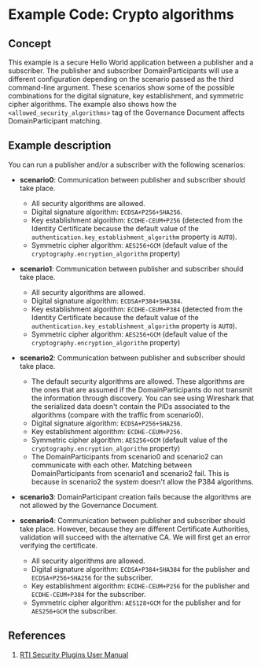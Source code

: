 # Example Code: Crypto algorithms

## Concept

This example is a secure Hello World application between a publisher and a
subscriber. The publisher and subscriber DomainParticipants will use a different
configuration depending on the scenario passed as the third command-line
argument. These scenarios show some of the possible combinations for the digital
signature, key establishment, and symmetric cipher algorithms. The example also
shows how the `<allowed_security_algorithms>` tag of the Governance Document
affects DomainParticipant matching.

## Example description

You can run a publisher and/or a subscriber with the following scenarios:

-   **scenario0**: Communication between publisher and subscriber should take
    place.
    -   All security algorithms are allowed.
    -   Digital signature algorithm: `ECDSA+P256+SHA256`.
    -   Key establishment algorithm: `ECDHE-CEUM+P256` (detected from the
        Identity Certificate because the default value of the
        `authentication.key_establishment_algorithm` property is `AUTO`).
    -   Symmetric cipher algorithm: `AES256+GCM` (default value of the
        `cryptography.encryption_algorithm` property)

-   **scenario1**: Communication between publisher and subscriber should take
    place.
    -   All security algorithms are allowed.
    -   Digital signature algorithm: `ECDSA+P384+SHA384`.
    -   Key establishment algorithm: `ECDHE-CEUM+P384` (detected from the
        Identity Certificate because the default value of the
        `authentication.key_establishment_algorithm` property is `AUTO`).
    -   Symmetric cipher algorithm: `AES256+GCM` (default value of the
        `cryptography.encryption_algorithm` property)

-   **scenario2**: Communication between publisher and subscriber should take
    place.
    -   The default security algorithms are allowed. These algorithms are the
        ones that are assumed if the DomainParticipants do not transmit the
        information through discovery. You can see using Wireshark that the
        serialized data doesn't contain the PIDs associated to the
        algorithms (compare with the traffic from scenario0).
    -   Digital signature algorithm: `ECDSA+P256+SHA256`.
    -   Key establishment algorithm: `ECDHE-CEUM+P256`.
    -   Symmetric cipher algorithm: `AES256+GCM` (default value of the
        `cryptography.encryption_algorithm` property)
    -   The DomainParticipants from scenario0 and scenario2 can communicate with
        each other. Matching between DomainParticipants from scenario1 and
        scenario2 fail. This is because in scenario2 the system doesn't allow
        the P384 algorithms.

-   **scenario3**: DomainParticipant creation fails because the algorithms are
    not allowed by the Governance Document.

-   **scenario4**: Communication between publisher and subscriber should take
    place. However, because they are different Certificate Authorities,
    validation will succeed with the alternative CA. We will first get an error
    verifying the certificate.
    -   All security algorithms are allowed.
    -   Digital signature algorithm: `ECDSA+P384+SHA384` for the publisher and
        `ECDSA+P256+SHA256` for the subscriber.
    -   Key establishment algorithm: `ECDHE-CEUM+P256` for the publisher and
        `ECDHE-CEUM+P384` for the subscriber.
    -   Symmetric cipher algorithm: `AES128+GCM` for the publisher and for
        `AES256+GCM` the subscriber.

## References

1.  [RTI Security Plugins User Manual](https://community.rti.com/static/documentation/connext-dds/7.0.0/manuals/connext_dds_secure/users_manual/p2_core/cryptography.html#allowed-security-algorithms-domain-rule)
